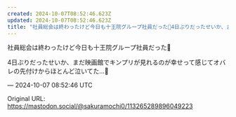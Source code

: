 ```yaml
---
created: 2024-10-07T08:52:46.623Z
updated: 2024-10-07T08:52:46.623Z
title: "社員総会は終わったけど今日も十王院グループ社員だった🔶4日ぶりだったせいか、まだ映画館でキンプリが見れるのが幸せって感じてオバレの先付けからほとんど泣いてた…🥲[...]"
---
```


<p>社員総会は終わったけど今日も十王院グループ社員だった🔶</p><p>4日ぶりだったせいか、まだ映画館でキンプリが見れるのが幸せって感じてオバレの先付けからほとんど泣いてた…🥲</p>

&mdash; 2024-10-07 08:52:46 UTC

Original URL: https://mastodon.social/@sakuramochi0/113265289896049223
